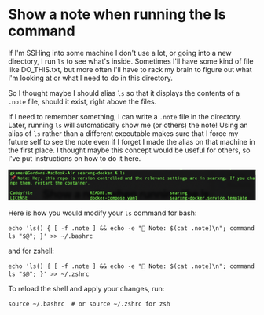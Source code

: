 # Show a note when running the ls command

If I'm SSHing into some machine I don't use a lot, or going into a new directory, I run `ls` to see what's inside. Sometimes I'll have some kind of file like DO_THIS.txt, but more often I'll have to rack my brain to figure out what I'm looking at or what I need to do in this directory.

So I thought maybe I should alias `ls` so that it displays the contents of a `.note` file, should it exist, right above the files.

If I need to remember something, I can write a `.note` file in the directory. Later, running `ls` will automatically show me (or others) the note! Using an alias of `ls` rather than a different executable makes sure that I force my future self to see the note even if I forget I made the alias on that machine in the first place. I thought maybe this concept would be useful for others, so I've put instructions on how to do it here.

![image](screenshot.png)

Here is how you would modify your `ls` command for bash:

```
echo 'ls() { [ -f .note ] && echo -e "📌 Note: $(cat .note)\n"; command ls "$@"; }' >> ~/.bashrc
```

and for zshell:

```
echo 'ls() { [ -f .note ] && echo -e "📌 Note: $(cat .note)\n"; command ls "$@"; }' >> ~/.zshrc
```

To reload the shell and apply your changes, run:

```
source ~/.bashrc  # or source ~/.zshrc for zsh
```
